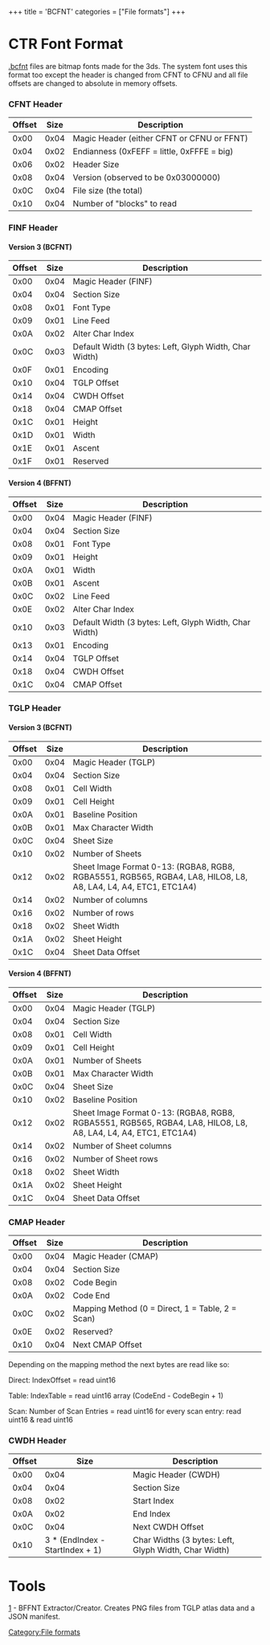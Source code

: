 +++
title = 'BCFNT'
categories = ["File formats"]
+++

# CTR Font Format

[.bcfnt](.bcfnt "wikilink") files are bitmap fonts made for the 3ds. The
system font uses this format too except the header is changed from CFNT
to CFNU and all file offsets are changed to absolute in memory offsets.

### CFNT Header

| Offset | Size | Description                                |
|--------|------|--------------------------------------------|
| 0x00   | 0x04 | Magic Header (either CFNT or CFNU or FFNT) |
| 0x04   | 0x02 | Endianness (0xFEFF = little, 0xFFFE = big) |
| 0x06   | 0x02 | Header Size                                |
| 0x08   | 0x04 | Version (observed to be 0x03000000)        |
| 0x0C   | 0x04 | File size (the total)                      |
| 0x10   | 0x04 | Number of "blocks" to read                 |

### FINF Header

#### Version 3 (BCFNT)

| Offset | Size | Description                                            |
|--------|------|--------------------------------------------------------|
| 0x00   | 0x04 | Magic Header (FINF)                                    |
| 0x04   | 0x04 | Section Size                                           |
| 0x08   | 0x01 | Font Type                                              |
| 0x09   | 0x01 | Line Feed                                              |
| 0x0A   | 0x02 | Alter Char Index                                       |
| 0x0C   | 0x03 | Default Width (3 bytes: Left, Glyph Width, Char Width) |
| 0x0F   | 0x01 | Encoding                                               |
| 0x10   | 0x04 | TGLP Offset                                            |
| 0x14   | 0x04 | CWDH Offset                                            |
| 0x18   | 0x04 | CMAP Offset                                            |
| 0x1C   | 0x01 | Height                                                 |
| 0x1D   | 0x01 | Width                                                  |
| 0x1E   | 0x01 | Ascent                                                 |
| 0x1F   | 0x01 | Reserved                                               |

#### Version 4 (BFFNT)

| Offset | Size | Description                                            |
|--------|------|--------------------------------------------------------|
| 0x00   | 0x04 | Magic Header (FINF)                                    |
| 0x04   | 0x04 | Section Size                                           |
| 0x08   | 0x01 | Font Type                                              |
| 0x09   | 0x01 | Height                                                 |
| 0x0A   | 0x01 | Width                                                  |
| 0x0B   | 0x01 | Ascent                                                 |
| 0x0C   | 0x02 | Line Feed                                              |
| 0x0E   | 0x02 | Alter Char Index                                       |
| 0x10   | 0x03 | Default Width (3 bytes: Left, Glyph Width, Char Width) |
| 0x13   | 0x01 | Encoding                                               |
| 0x14   | 0x04 | TGLP Offset                                            |
| 0x18   | 0x04 | CWDH Offset                                            |
| 0x1C   | 0x04 | CMAP Offset                                            |

### TGLP Header

#### Version 3 (BCFNT)

| Offset | Size | Description                                                                                                    |
|--------|------|----------------------------------------------------------------------------------------------------------------|
| 0x00   | 0x04 | Magic Header (TGLP)                                                                                            |
| 0x04   | 0x04 | Section Size                                                                                                   |
| 0x08   | 0x01 | Cell Width                                                                                                     |
| 0x09   | 0x01 | Cell Height                                                                                                    |
| 0x0A   | 0x01 | Baseline Position                                                                                              |
| 0x0B   | 0x01 | Max Character Width                                                                                            |
| 0x0C   | 0x04 | Sheet Size                                                                                                     |
| 0x10   | 0x02 | Number of Sheets                                                                                               |
| 0x12   | 0x02 | Sheet Image Format 0-13: (RGBA8, RGB8, RGBA5551, RGB565, RGBA4, LA8, HILO8, L8, A8, LA4, L4, A4, ETC1, ETC1A4) |
| 0x14   | 0x02 | Number of columns                                                                                              |
| 0x16   | 0x02 | Number of rows                                                                                                 |
| 0x18   | 0x02 | Sheet Width                                                                                                    |
| 0x1A   | 0x02 | Sheet Height                                                                                                   |
| 0x1C   | 0x04 | Sheet Data Offset                                                                                              |

#### Version 4 (BFFNT)

| Offset | Size | Description                                                                                                    |
|--------|------|----------------------------------------------------------------------------------------------------------------|
| 0x00   | 0x04 | Magic Header (TGLP)                                                                                            |
| 0x04   | 0x04 | Section Size                                                                                                   |
| 0x08   | 0x01 | Cell Width                                                                                                     |
| 0x09   | 0x01 | Cell Height                                                                                                    |
| 0x0A   | 0x01 | Number of Sheets                                                                                               |
| 0x0B   | 0x01 | Max Character Width                                                                                            |
| 0x0C   | 0x04 | Sheet Size                                                                                                     |
| 0x10   | 0x02 | Baseline Position                                                                                              |
| 0x12   | 0x02 | Sheet Image Format 0-13: (RGBA8, RGB8, RGBA5551, RGB565, RGBA4, LA8, HILO8, L8, A8, LA4, L4, A4, ETC1, ETC1A4) |
| 0x14   | 0x02 | Number of Sheet columns                                                                                        |
| 0x16   | 0x02 | Number of Sheet rows                                                                                           |
| 0x18   | 0x02 | Sheet Width                                                                                                    |
| 0x1A   | 0x02 | Sheet Height                                                                                                   |
| 0x1C   | 0x04 | Sheet Data Offset                                                                                              |

### CMAP Header

| Offset | Size | Description                                      |
|--------|------|--------------------------------------------------|
| 0x00   | 0x04 | Magic Header (CMAP)                              |
| 0x04   | 0x04 | Section Size                                     |
| 0x08   | 0x02 | Code Begin                                       |
| 0x0A   | 0x02 | Code End                                         |
| 0x0C   | 0x02 | Mapping Method (0 = Direct, 1 = Table, 2 = Scan) |
| 0x0E   | 0x02 | Reserved?                                        |
| 0x10   | 0x04 | Next CMAP Offset                                 |

Depending on the mapping method the next bytes are read like so:

Direct: IndexOffset = read uint16

Table: IndexTable = read uint16 array (CodeEnd - CodeBegin + 1)

Scan: Number of Scan Entries = read uint16 for every scan entry: read
uint16 & read uint16

### CWDH Header

| Offset | Size                             | Description                                          |
|--------|----------------------------------|------------------------------------------------------|
| 0x00   | 0x04                             | Magic Header (CWDH)                                  |
| 0x04   | 0x04                             | Section Size                                         |
| 0x08   | 0x02                             | Start Index                                          |
| 0x0A   | 0x02                             | End Index                                            |
| 0x0C   | 0x04                             | Next CWDH Offset                                     |
| 0x10   | 3 \* (EndIndex - StartIndex + 1) | Char Widths (3 bytes: Left, Glyph Width, Char Width) |

# Tools

[1](https://github.com/ObsidianX/3dstools) - BFFNT Extractor/Creator.
Creates PNG files from TGLP atlas data and a JSON manifest.

[Category:File formats](Category:File_formats "wikilink")